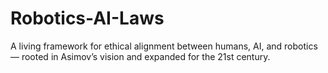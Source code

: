 # Robotics-AI-Laws
A living framework for ethical alignment between humans, AI, and robotics — rooted in Asimov’s vision and expanded for the 21st century.

